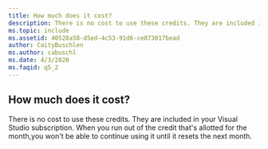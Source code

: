 ```yaml
---
title: How much does it cost?
description: There is no cost to use these credits. They are included in your Visual Studio subscription. When you run out of the credit that's...
ms.topic: include
ms.assetid: 40528a58-d5ed-4c53-91d6-ce873017bead
author: CaityBuschlen
ms.author: cabuschl
ms.date: 4/3/2020
ms.faqid: q5_2
---
```


## How much does it cost?

There is no cost to use these credits. They are included in your Visual Studio subscription. When you run out of the credit that's allotted for the month,you won't be able to continue using it until it resets the next month.
